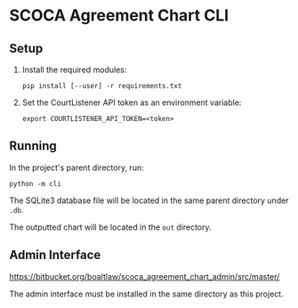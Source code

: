 # SCOCA Agreement Chart CLI

## Setup

1. Install the required modules:
    ```commandline
    pip install [--user] -r requirements.txt
    ```

2. Set the CourtListener API token as an environment variable:
    ```commandline
    export COURTLISTENER_API_TOKEN=<token>
    ```

## Running

In the project's parent directory, run:
```commandline
python -m cli
```

The SQLite3 database file will be located in the same parent directory under `.db`.

The outputted chart will be located in the `out` directory.

## Admin Interface

https://bitbucket.org/boaltlaw/scoca_agreement_chart_admin/src/master/

The admin interface must be installed in the same directory as this project.
